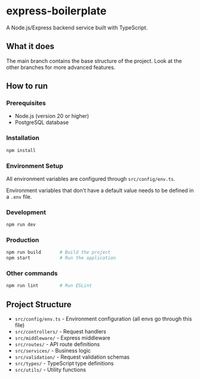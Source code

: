 # express-boilerplate

A Node.js/Express backend service built with TypeScript.

## What it does

The main branch contains the base structure of the project. Look at the other branches for more advanced features.

## How to run

### Prerequisites

- Node.js (version 20 or higher)
- PostgreSQL database

### Installation

```bash
npm install
```

### Environment Setup

All environment variables are configured through `src/config/env.ts`.

Environment variables that don't have a default value needs to be defined in a `.env` file.

### Development

```bash
npm run dev
```

### Production

```bash
npm run build       # Build the project
npm start           # Run the application
```

### Other commands

```bash
npm run lint        # Run ESLint
```

## Project Structure

- `src/config/env.ts` - Environment configuration (all envs go through this file)
- `src/controllers/` - Request handlers
- `src/middleware/` - Express middleware
- `src/routes/` - API route definitions
- `src/services/` - Business logic
- `src/validation/` - Request validation schemas
- `src/types/` - TypeScript type definitions
- `src/utils/` - Utility functions
